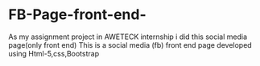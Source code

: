 # FB-Page-front-end-
As my assignment project in AWETECK internship i did this social media page(only front end)
This is a social media (fb) front end page developed using Html-5,css,Bootstrap
